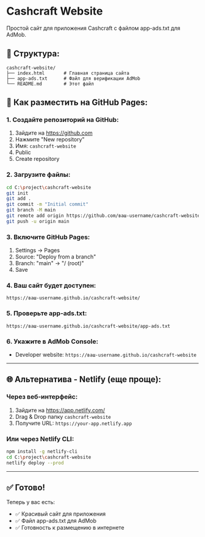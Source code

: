 # Cashcraft Website

Простой сайт для приложения Cashcraft с файлом app-ads.txt для AdMob.

## 📁 Структура:

```
cashcraft-website/
├── index.html       # Главная страница сайта
├── app-ads.txt      # Файл для верификации AdMob
└── README.md        # Этот файл
```

## 🚀 Как разместить на GitHub Pages:

### 1. Создайте репозиторий на GitHub:
1. Зайдите на https://github.com
2. Нажмите "New repository"
3. Имя: `cashcraft-website`
4. Public
5. Create repository

### 2. Загрузите файлы:

```bash
cd C:\project\cashcraft-website
git init
git add .
git commit -m "Initial commit"
git branch -M main
git remote add origin https://github.com/ваш-username/cashcraft-website.git
git push -u origin main
```

### 3. Включите GitHub Pages:
1. Settings → Pages
2. Source: "Deploy from a branch"
3. Branch: "main" → "/ (root)"
4. Save

### 4. Ваш сайт будет доступен:
```
https://ваш-username.github.io/cashcraft-website/
```

### 5. Проверьте app-ads.txt:
```
https://ваш-username.github.io/cashcraft-website/app-ads.txt
```

### 6. Укажите в AdMob Console:
- Developer website: `https://ваш-username.github.io/cashcraft-website`

---

## 🌐 Альтернатива - Netlify (еще проще):

### Через веб-интерфейс:
1. Зайдите на https://app.netlify.com/
2. Drag & Drop папку `cashcraft-website`
3. Получите URL: `https://your-app.netlify.app`

### Или через Netlify CLI:
```bash
npm install -g netlify-cli
cd C:\project\cashcraft-website
netlify deploy --prod
```

---

## ✅ Готово!

Теперь у вас есть:
- ✅ Красивый сайт для приложения
- ✅ Файл app-ads.txt для AdMob
- ✅ Готовность к размещению в интернете
